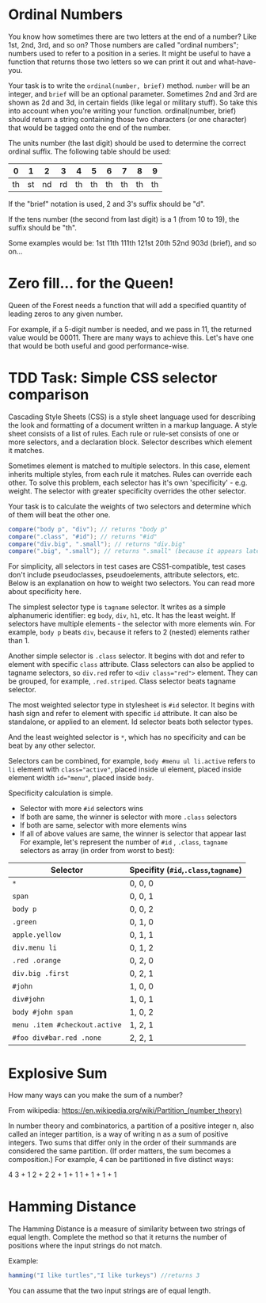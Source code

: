 # Ordinal Numbers #

You know how sometimes there are two letters at the end of a number? Like 1st, 2nd, 3rd, and so on? Those numbers are called "ordinal numbers"; numbers used to refer to a position in a series. It might be useful to have a function that returns those two letters so we can print it out and what-have-you.

Your task is to write the `ordinal(number, brief)` method. `number` will be an integer, and `brief` will be an optional parameter. Sometimes 2nd and 3rd are shown as 2d and 3d, in certain fields (like legal or military stuff). So take this into account when you're writing your function. ordinal(number, brief) should return a string containing those two characters (or one character) that would be tagged onto the end of the number.

The units number (the last digit) should be used to determine the correct ordinal suffix. The following table should be used:

0 | 1 | 2 | 3 | 4 | 5 | 6 | 7 | 8 | 9
--- | --- | --- | --- | --- | --- | --- | --- | --- | ---
th | st | nd | rd | th | th | th | th | th | th

If the "brief" notation is used, 2 and 3's suffix should be "d".

If the tens number (the second from last digit) is a 1 (from 10 to 19), the suffix should be "th".

Some examples would be: 1st 11th 111th 121st 20th 52nd 903d (brief), and so on...


# Zero fill... for the Queen! #

Queen of the Forest needs a function that will add a specified quantity of leading zeros to any given number.

For example, if a 5-digit number is needed, and we pass in 11, the returned value would be 00011. There are many ways to achieve this. Let's have one that would be both useful and good performance-wise.


# TDD Task: Simple CSS selector comparison #

Cascading Style Sheets (CSS) is a style sheet language used for describing the look and formatting of a document written in a markup language. A style sheet consists of a list of rules. Each rule or rule-set consists of one or more selectors, and a declaration block. Selector describes which element it matches.

Sometimes element is matched to multiple selectors. In this case, element inherits multiple styles, from each rule it matches. Rules can override each other. To solve this problem, each selector has it's own 'specificity' - e.g. weight. The selector with greater specificity overrides the other selector.

Your task is to calculate the weights of two selectors and determine which of them will beat the other one.

```java
compare("body p", "div"); // returns "body p"
compare(".class", "#id"); // returns "#id"
compare("div.big", ".small"); // returns "div.big"
compare(".big", ".small"); // returns ".small" (because it appears later)
```

For simplicity, all selectors in test cases are CSS1-compatible, test cases don't include pseudoclasses, pseudoelements, attribute selectors, etc. Below is an explanation on how to weight two selectors. You can read more about specificity here.

The simplest selector type is `tagname` selector. It writes as a simple alphanumeric identifier: eg `body`, `div`, `h1`, etc. It has the least weight. If selectors have multiple elements - the selector with more elements win. For example, `body p` beats `div`, because it refers to 2 (nested) elements rather than 1.

Another simple selector is `.class` selector. It begins with dot and refer to element with specific `class` attribute. Class selectors can also be applied to tagname selectors, so `div.red` refer to `<div class="red">` element. They can be grouped, for example, `.red.striped`. Class selector beats tagname selector.

The most weighted selector type in stylesheet is `#id` selector. It begins with hash sign and refer to element with specific `id` attribute. It can also be standalone, or applied to an element. Id selector beats both selector types.

And the least weighted selector is `*`, which has no specificity and can be beat by any other selector.

Selectors can be combined, for example, `body #menu ul li.active` refers to `li` element with `class="active"`, placed inside ul element, placed inside element width `id="menu"`, placed inside `body`.

Specificity calculation is simple.

-  Selector with more `#id` selectors wins
-  If both are same, the winner is selector with more `.class` selectors
-  If both are same, selector with more elements wins
-  If all of above values are same, the winner is selector that appear last
For example, let's represent the number of `#id` , `.class`, `tagname` selectors as array (in order from worst to best):

Selector | Specifity (`#id`,`.class`,`tagname`)
--- | ---
`*` | 0, 0, 0
`span` | 0, 0, 1
`body p` | 0, 0, 2
`.green` | 0, 1, 0
`apple.yellow` | 0, 1, 1
`div.menu li` | 0, 1, 2
`.red .orange` | 0, 2, 0
`div.big .first` | 0, 2, 1
`#john` | 1, 0, 0
`div#john` | 1, 0, 1
`body #john span` | 1, 0, 2
`menu .item #checkout.active` | 1, 2, 1
`#foo div#bar.red .none` | 2, 2, 1


# Explosive Sum #

How many ways can you make the sum of a number?

From wikipedia: https://en.wikipedia.org/wiki/Partition_(number_theory)

In number theory and combinatorics, a partition of a positive integer n, also called an integer partition, is a way of writing n as a sum of positive integers. Two sums that differ only in the order of their summands are considered the same partition. (If order matters, the sum becomes a composition.) For example, 4 can be partitioned in five distinct ways:

4
3 + 1
2 + 2
2 + 1 + 1
1 + 1 + 1 + 1


# Hamming Distance #

The Hamming Distance is a measure of similarity between two strings of equal length. Complete the method so that it returns the number of positions where the input strings do not match.

Example:

```java
hamming("I like turtles","I like turkeys") //returns 3
```

You can assume that the two input strings are of equal length.